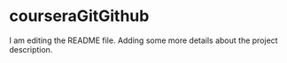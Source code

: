 
# courseraGitGithub
I am editing the README file. Adding some more details about the project description.
